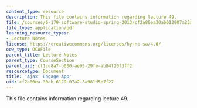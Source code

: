 ```yaml
---
content_type: resource
description: This file contains information regarding lecture 49.
file: /courses/6-170-software-studio-spring-2013/cf2a80ea30ab612907a23a981d5e7f27_MIT6_170S13_49-asyn-app.pdf
file_type: application/pdf
learning_resource_types:
- Lecture Notes
license: https://creativecommons.org/licenses/by-nc-sa/4.0/
ocw_type: OCWFile
parent_title: Lecture Notes
parent_type: CourseSection
parent_uid: cf1ce8a7-b030-ae95-29fe-ab84f20f3ff2
resourcetype: Document
title: 'Ajax: Engage App'
uid: cf2a80ea-30ab-6129-07a2-3a981d5e7f27
---
```

This file contains information regarding lecture 49.